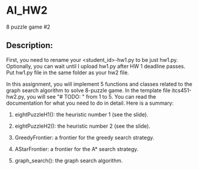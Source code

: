 # AI_HW2
8 puzzle game #2

## Description:

First, you need to rename your <student_id>-hw1.py to be just hw1.py. Optionally, you can wait until I upload hw1.py after HW 1 deadline passes. Put hw1.py file in the same folder as your hw2 file.

In this assignment, you will implement 5 functions and classes related to the graph search algorithm to solve 8-puzzle game. In the template file itcs451-hw2.py, you will see "# TODO: " from 1 to 5. You can read the documentation for what you need to do in detail. Here is a summary:

1. eightPuzzleH1(): the heuristic number 1 (see the slide).

2. eightPuzzleH2(): the heuristic number 2 (see the slide).

3. GreedyFrontier: a frontier for the greedy search strategy.

4. AStarFrontier: a frontier for the A* search strategy.

5. graph_search(): the graph search algorithm.
